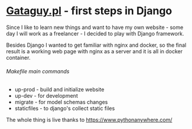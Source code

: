 # [Gataguy.pl](http://dataguy.pl/) - first steps in Django

Since I like to learn new things and want to have my own website - some day
I will work as a freelancer - I decided to play with Django framework. 

Besides Django I wanted to get familiar with nginx and docker, so the final
result is a working web page with nginx as a server and it is all in docker
container.

###### Makefile main commands
- up-prod - build and initialize website
- up-dev - for development
- migrate - for model schemas changes
- staticfiles - to django's collect static files

The whole thing is live thanks to https://www.pythonanywhere.com/